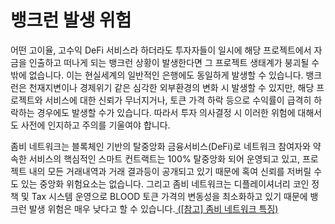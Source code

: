 # 뱅크런 발생 위험

어떤 고이율, 고수익 DeFi 서비스라 하더라도 투자자들이 일시에 해당 프로젝트에서 자금을 인출하고 떠나게 되는 뱅크런 상황이 발생한다면 그 프로젝트 생태계가 붕괴될 수밖에 없습니다. 이는 현실세계의 일반적인 은행에도 동일하게 발생할 수 있습니다. 뱅크런은 천재지변이나 경제위기 같은 심각한 외부환경의 변화 시 발생할 수 있지만, 해당 프로젝트와 서비스에 대한 신뢰가 무너지거나, 토큰 가격 하락 등으로 수익률이 급격히 하락하는 경우에도 발생할 수가 있습니다. 따라서 투자 의사결정 시 이러한 위험에 대해서도 사전에 인지하고 주의를 기울여야 합니다.

좀비 네트워크는 블록체인 기반의 탈중앙화 금융서비스(DeFi)로 네트워크 참여자와 약속한 서비스의 핵심적인 스마트 컨트랙트는 100% 탈중앙화 되어 운영되고 있고, 프로젝트 내의 모든 거래내역과 거래 결과등이 공개되고 있기 때문에 혹여 신뢰를 저버릴 수도 있는 중앙화 위험요소는 없습니다. 그리고 좀비 네트워크는 디플레이셔너리 코인 정책 및 Tax 시스템 운영으로 BLOOD 토큰 가격의 변동성을 최소화하고 있기 때문에 뱅크런 발생 위험은 매우 낮다고 할 수 있습니다.[ (\[참고\] 좀비 네트워크 특징)](broken-reference)
